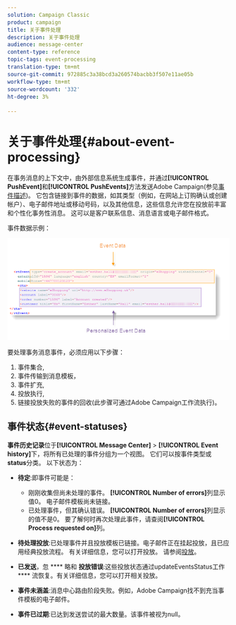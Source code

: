 ```yaml
---
solution: Campaign Classic
product: campaign
title: 关于事件处理
description: 关于事件处理
audience: message-center
content-type: reference
topic-tags: event-processing
translation-type: tm+mt
source-git-commit: 972885c3a38bcd3a260574bacbb3f507e11ae05b
workflow-type: tm+mt
source-wordcount: '332'
ht-degree: 3%

---
```



# 关于事件处理{#about-event-processing}

在事务消息的上下文中，由外部信息系统生成事件，并通过&#x200B;**[!UICONTROL PushEvent]**&#x200B;和&#x200B;**[!UICONTROL PushEvents]**&#x200B;方法发送Adobe Campaign(参见[事件描述](../../message-center/using/event-description.md))。 它包含链接到事件的数据，如其类型（例如，在网站上订购确认或创建帐户）、电子邮件地址或移动号码，以及其他信息，这些信息允许您在投放前丰富和个性化事务性消息。 这可以是客户联系信息、消息语言或电子邮件格式。

事件数据示例：

![](assets/messagecenter_events_request_001.png)

要处理事务消息事件，必须应用以下步骤：

1. 事件集合,
1. 事件传输到消息模板，
1. 事件扩充,
1. 投放执行,
1. 链接投放失败的事件的回收(此步骤可通过Adobe Campaign工作流执行)。

## 事件状态{#event-statuses}

**事件历史记录**&#x200B;位于&#x200B;**[!UICONTROL Message Center]** > **[!UICONTROL Event history]**&#x200B;下，将所有已处理的事件分组为一个视图。 它们可以按事件类型或&#x200B;**status**&#x200B;分类。 以下状态为：

* **待定**:即事件可能是：

   * 刚刚收集但尚未处理的事件。 **[!UICONTROL Number of errors]**&#x200B;列显示值0。 电子邮件模板尚未链接。
   * 已处理事件，但其确认错误。 **[!UICONTROL Number of errors]**&#x200B;列显示的值不是0。 要了解何时再次处理此事件，请查阅&#x200B;**[!UICONTROL Process requested on]**&#x200B;列。

* **待处理投放**:已处理事件并且投放模板已链接。电子邮件正在挂起投放，且已应用经典投放流程。 有关详细信息，您可以打开投放。 请参阅[投放](../../delivery/using/about-message-tracking.md)。
* **已发送**，忽 **** 略和 **投放错误**:这些投放状态通过updateEventsStatus工作 **** 流恢复。有关详细信息，您可以打开相关投放。
* **事件未涵盖**:消息中心路由阶段失败。例如，Adobe Campaign找不到充当事件模板的电子邮件。
* **事件已过期**:已达到发送尝试的最大数量。该事件被视为null。
